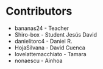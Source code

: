 Contributors
============
- bananas24          - Teacher
- Shiro-box          - Student Jesús David
- danielitorc4       - Daniel R.
- HojaSilvana        - David Cuenca
- lovelattemacchiato - Tamara
- nonaescu           - Ainhoa

